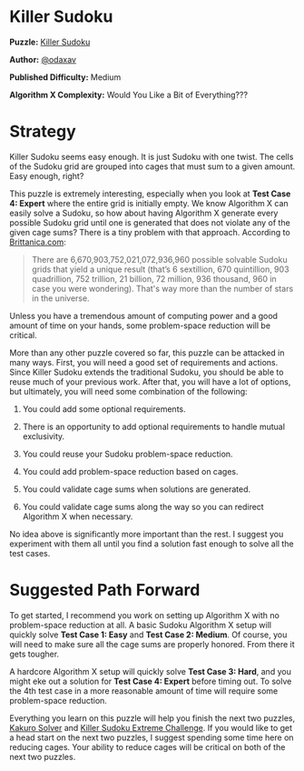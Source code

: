 # Killer Sudoku

__Puzzle:__ [Killer Sudoku](https://www.codingame.com/training/medium/killer-sudoku-solver)

__Author:__ [@odaxav](https://www.codingame.com/profile/23863af73ab30aa34c1abeb77f21de4e2878884)

__Published Difficulty:__ Medium

__Algorithm X Complexity:__ Would You Like a Bit of Everything???

# Strategy

Killer Sudoku seems easy enough. It is just Sudoku with one twist. The cells of the Sudoku grid are grouped into cages that must sum to a given amount. Easy enough, right?

This puzzle is extremely interesting, especially when you look at __Test Case 4: Expert__ where the entire grid is initially empty. We know Algorithm X can easily solve a Sudoku, so how about having Algorithm X generate every possible Sudoku grid until one is generated that does not violate any of the given cage sums? There is a tiny problem with that approach. According to [Brittanica.com]( https://www.britannica.com/story/will-we-ever-run-out-of-sudoku-puzzles):

>There are 6,670,903,752,021,072,936,960 possible solvable Sudoku grids that yield a unique result (that’s 6 sextillion, 670 quintillion, 903 quadrillion, 752 trillion, 21 billion, 72 million, 936 thousand, 960 in case you were wondering). That's way more than the number of stars in the universe.

Unless you have a tremendous amount of computing power and a good amount of time on your hands, some problem-space reduction will be critical.

More than any other puzzle covered so far, this puzzle can be attacked in many ways. First, you will need a good set of requirements and actions. Since Killer Sudoku extends the traditional Sudoku, you should be able to reuse much of your previous work. After that, you will have a lot of options, but ultimately, you will need some combination of the following:

1.	You could add some optional requirements.

1.	There is an opportunity to add optional requirements to handle mutual exclusivity.

1.	You could reuse your Sudoku problem-space reduction.

1.	You could add problem-space reduction based on cages.

1.	You could validate cage sums when solutions are generated.

1.	You could validate cage sums along the way so you can redirect Algorithm X when necessary.

No idea above is significantly more important than the rest. I suggest you experiment with them all until you find a solution fast enough to solve all the test cases.

# Suggested Path Forward

To get started, I recommend you work on setting up Algorithm X with no problem-space reduction at all. A basic Sudoku Algorithm X setup will quickly solve __Test Case 1: Easy__ and __Test Case 2: Medium__. Of course, you will need to make sure all the cage sums are properly honored. From there it gets tougher.

A hardcore Algorithm X setup will quickly solve __Test Case 3: Hard__, and you might eke out a solution for __Test Case 4: Expert__ before timing out. To solve the 4th test case in a more reasonable amount of time will require some problem-space reduction.

Everything you learn on this puzzle will help you finish the next two puzzles, [Kakuro Solver](https://www.codingame.com/training/hard/kakuro-solver) and [Killer Sudoku Extreme Challenge]( https://www.codingame.com/training/hard/killer-sudoku-extreme-challenge). If you would like to get a head start on the next two puzzles, I suggest spending some time here on reducing cages. Your ability to reduce cages will be critical on both of the next two puzzles.
